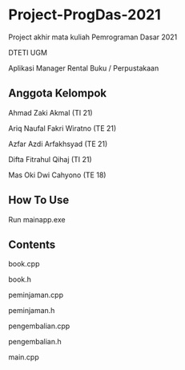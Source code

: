 # Project-ProgDas-2021
Project akhir mata kuliah Pemrograman Dasar 2021

DTETI UGM

Aplikasi Manager Rental Buku / Perpustakaan

## Anggota Kelompok

Ahmad Zaki Akmal (TI 21)

Ariq Naufal Fakri Wiratno (TE 21)

Azfar Azdi Arfakhsyad (TE 21)

Difta Fitrahul Qihaj (TI 21)

Mas Oki Dwi Cahyono (TE 18)

## How To Use

Run mainapp.exe

## Contents
book.cpp

book.h

peminjaman.cpp

peminjaman.h

pengembalian.cpp

pengembalian.h

main.cpp
